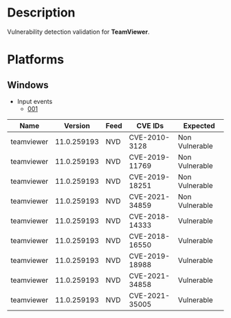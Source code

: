 # Description

Vulnerability detection validation for **TeamViewer**.

# Platforms

## Windows

- Input events
    - [001](input_001.json)

| Name       | Version      | Feed | CVE IDs         | Expected        |
|------------|--------------|------|-----------------|-----------------|
| teamviewer | 11.0.259193  | NVD  | CVE-2010-3128   | Non Vulnerable  |
| teamviewer | 11.0.259193  | NVD  | CVE-2019-11769  | Non Vulnerable  |
| teamviewer | 11.0.259193  | NVD  | CVE-2019-18251  | Non Vulnerable  |
| teamviewer | 11.0.259193  | NVD  | CVE-2021-34859  | Non Vulnerable  |
| teamviewer | 11.0.259193  | NVD  | CVE-2018-14333  | Vulnerable      |
| teamviewer | 11.0.259193  | NVD  | CVE-2018-16550  | Vulnerable      |
| teamviewer | 11.0.259193  | NVD  | CVE-2019-18988  | Vulnerable      |
| teamviewer | 11.0.259193  | NVD  | CVE-2021-34858  | Vulnerable      |
| teamviewer | 11.0.259193  | NVD  | CVE-2021-35005  | Vulnerable      |
